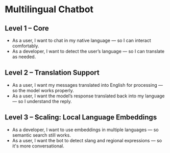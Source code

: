 # Multilingual Chatbot

## Level 1 – Core
- As a user, I want to chat in my native language — so I can interact comfortably.
- As a developer, I want to detect the user’s language — so I can translate as needed.

## Level 2 – Translation Support
- As a user, I want my messages translated into English for processing — so the model works properly.
- As a user, I want the model’s response translated back into my language — so I understand the reply.

## Level 3 – Scaling: Local Language Embeddings
- As a developer, I want to use embeddings in multiple languages — so semantic search still works.
- As a user, I want the bot to detect slang and regional expressions — so it's more conversational.

